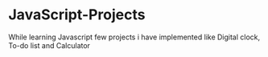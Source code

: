 # JavaScript-Projects
While learning Javascript few projects i have implemented like Digital clock, To-do list and Calculator
